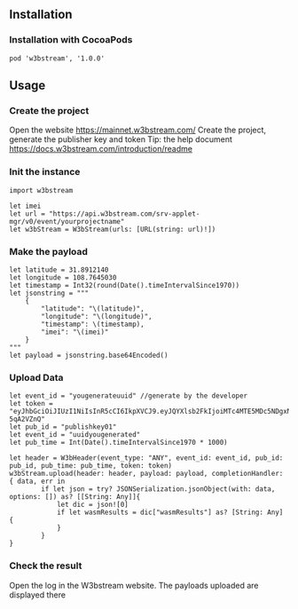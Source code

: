 ## Installation

### Installation with CocoaPods

```
pod 'w3bstream', '1.0.0'
```

## Usage

### Create the project
Open the website https://mainnet.w3bstream.com/ 
Create the project, generate the publisher key and token
Tip: the help document https://docs.w3bstream.com/introduction/readme 

### Init the instance
```   
import w3bstream

let imei
let url = "https://api.w3bstream.com/srv-applet-mgr/v0/event/yourprojectname"
let w3bStream = W3bStream(urls: [URL(string: url)!])
```

### Make the payload
```   
let latitude = 31.8912140
let longitude = 108.7645030
let timestamp = Int32(round(Date().timeIntervalSince1970))
let jsonstring = """
    {
        "latitude": "\(latitude)",
        "longitude": "\(longitude)",
        "timestamp": \(timestamp),
        "imei": "\(imei)"
    }
"""
let payload = jsonstring.base64Encoded()
```   


### Upload Data

```
let event_id = "yougenerateuuid" //generate by the developer
let token = "eyJhbGciOiJIUzI1NiIsInR5cCI6IkpXVCJ9.eyJQYXlsb2FkIjoiMTc4MTE5MDc5NDgxNTA1OTk2OSIsImlzcyI6InczYnN0cmVhbSJ9.B1I982yTXgPTl7sfBrmDcx471Qz_1Z3fvd-5qA2VZnQ"
let pub_id = "publishkey01"
let event_id = "uuidyougenerated"
let pub_time = Int(Date().timeIntervalSince1970 * 1000)

let header = W3bHeader(event_type: "ANY", event_id: event_id, pub_id: pub_id, pub_time: pub_time, token: token)
w3bStream.upload(header: header, payload: payload, completionHandler: { data, err in
        if let json = try? JSONSerialization.jsonObject(with: data, options: []) as? [[String: Any]]{
            let dic = json![0]
            if let wasmResults = dic["wasmResults"] as? [String: Any] {
            }
        }
}
```
### Check the result
Open the log in the W3bstream website. The payloads uploaded are displayed there
